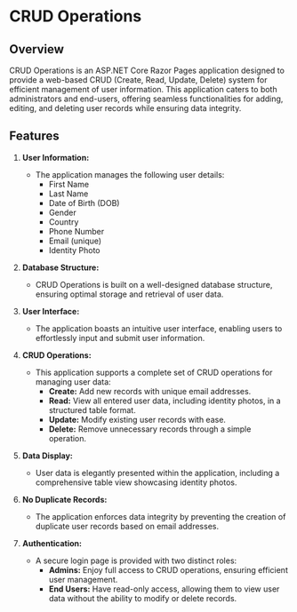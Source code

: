 # CRUD Operations

## Overview

CRUD Operations is an ASP.NET Core Razor Pages application designed to provide a web-based CRUD (Create, Read, Update, Delete) system for efficient management of user information. This application caters to both administrators and end-users, offering seamless functionalities for adding, editing, and deleting user records while ensuring data integrity.

## Features

1. **User Information:**
   - The application manages the following user details:
      - First Name
      - Last Name
      - Date of Birth (DOB)
      - Gender
      - Country
      - Phone Number
      - Email (unique)
      - Identity Photo

2. **Database Structure:**
   - CRUD Operations is built on a well-designed database structure, ensuring optimal storage and retrieval of user data.

3. **User Interface:**
   - The application boasts an intuitive user interface, enabling users to effortlessly input and submit user information.

4. **CRUD Operations:**
   - This application supports a complete set of CRUD operations for managing user data:
      - **Create:** Add new records with unique email addresses.
      - **Read:** View all entered user data, including identity photos, in a structured table format.
      - **Update:** Modify existing user records with ease.
      - **Delete:** Remove unnecessary records through a simple operation.

5. **Data Display:**
   - User data is elegantly presented within the application, including a comprehensive table view showcasing identity photos.

6. **No Duplicate Records:**
   - The application enforces data integrity by preventing the creation of duplicate user records based on email addresses.

7. **Authentication:**
   - A secure login page is provided with two distinct roles:
      - **Admins:** Enjoy full access to CRUD operations, ensuring efficient user management.
      - **End Users:** Have read-only access, allowing them to view user data without the ability to modify or delete records.
